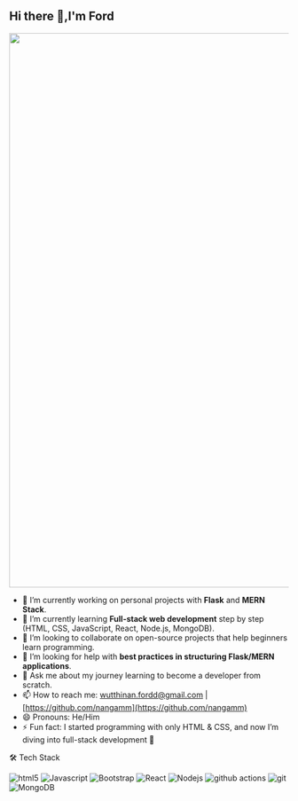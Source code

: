 ## Hi there 👋,I'm Ford

<p align="center">
  <img src="https://media2.giphy.com/media/v1.Y2lkPTc5MGI3NjExeGZudXM0ZHYxaWVvd2ZwaXVtZTFmcm10bThhZDBuZWo3MW5saGwzOCZlcD12MV9pbnRlcm5hbF9naWZfYnlfaWQmY3Q9Zw/MD0svLSDeudszrNrp0/giphy.gif" width="800" height="1000" />
</p>

- 🔭 I’m currently working on personal projects with **Flask** and **MERN Stack**.  
- 🌱 I’m currently learning **Full-stack web development** step by step (HTML, CSS, JavaScript, React, Node.js, MongoDB).  
- 👯 I’m looking to collaborate on open-source projects that help beginners learn programming.  
- 🤔 I’m looking for help with **best practices in structuring Flask/MERN applications**.  
- 💬 Ask me about my journey learning to become a developer from scratch.  
- 📫 How to reach me: wutthinan.fordd@gmail.com | [https://github.com/nangamm](https://github.com/nangamm)
- 😄 Pronouns: He/Him  
- ⚡ Fun fact: I started programming with only HTML & CSS, and now I’m diving into full-stack development 🚀  

🛠  Tech Stack
<p>
  <img alt="html5" src="https://img.shields.io/badge/-HTML5-E34F26?style=flat-square&logo=html5&logoColor=white" />
  <img alt="Javascript" src="https://img.shields.io/badge/-javascript-f7df1c?style=flat-square&logo=javascript&logoColor=black" />
  <img alt="Bootstrap" src="https://img.shields.io/badge/-bootstrap-7953b3?style=flat-square&logo=javascript&logoColor=white" />
  <img alt="React" src="https://img.shields.io/badge/-React-45b8d8?style=flat-square&logo=react&logoColor=white" />
  <img alt="Nodejs" src="https://img.shields.io/badge/-Nodejs-43853d?style=flat-square&logo=Node.js&logoColor=white" />
  <img alt="github actions" src="https://img.shields.io/badge/-Github_Actions-2088FF?style=flat-square&logo=github-actions&logoColor=white" />
  <img alt="git" src="https://img.shields.io/badge/-Git-F05032?style=flat-square&logo=git&logoColor=white" />
  <img alt="MongoDB" src="https://img.shields.io/badge/-MongoDB-13aa52?style=flat-square&logo=mongodb&logoColor=white" />
</p>
